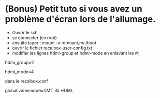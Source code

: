 # (Bonus) Petit tuto si vous avez un problème d'écran lors de l'allumage.

* Ouvrir le ssh&#x20;
* se connecter (en root)&#x20;
* ensuite taper : mount -o remount,rw /boot&#x20;
* ouvrir le fichier recalbox-user-config.txt&#x20;
* modifier les lignes hdmi-group et hdmi-mode en enlevant les #:&#x20;

hdmi\_group=2&#x20;

hdmi\_mode=4

dans le recalbox.conf&#x20;

global.videomode=DMT 35 HDMI.
